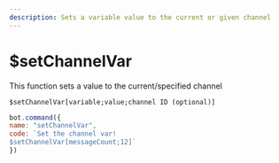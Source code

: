 ```yaml
---
description: Sets a variable value to the current or given channel
---
```


# $setChannelVar

This function sets a value to the current/specified channel

```
$setChannelVar[variable;value;channel ID (optional)]
```

```javascript
bot.command({
name: "setChannelVar",
code: `Set the channel var!
$setChannelVar[messageCount;12]`
})
```
